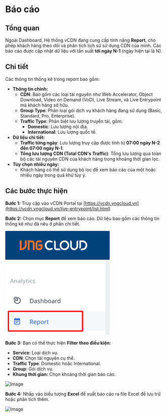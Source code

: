 # Báo cáo

## T**ổng quan**

Ngoài Dashboard, Hệ thống vCDN đang cung cấp tính năng **Report**, cho phép khách hàng theo dõi và phân tích lịch sử sử dụng CDN của mình. Các báo cáo được cập nhật dữ liệu với tần suất **tới ngày N-1** (ngày hiện tại là N).

## Chi tiết

Các thông tin thống kê trong report bao gồm:

* **Thông tin chính:**
  * **CDN**: Bao gồm các loại tài nguyên như Web Accelerator, Object Download, Video on Demand (VoD), Live Stream, và Live Entrypoint mà khách hàng sở hữu.
  * **Group Type**: Phân loại gói dịch vụ khách hàng đang sử dụng (Basic, Standard, Pro, Enterprise).
  * **Traffic Type**: Phân biệt lưu lượng truyền tải, gồm:
    * **Domestic**: Lưu lượng nội địa.
    * **International**: Lưu lượng quốc tế.
* **Dữ liệu chi tiết:**
  * **Traffic từng ngày**: Lưu lượng truy cập được tính từ **07:00 ngày N-2 đến 07:00 ngày N-1**.
  * **Tổng lưu lượng CDN (Total CDN's Traffic)**: Tổng lưu lượng qua toàn bộ các tài nguyên CDN của khách hàng trong khoảng thời gian lọc.
* **Tùy chọn nhiều ngày:**
  * Khách hàng có thể sử dụng bộ lọc để xem báo cáo của một hoặc nhiều ngày trong quá khứ tùy ý.

## **Các bước thực hiện**

**Bước 1:** Truy cập vào vCDN Portal tại [https://vcdn.vngcloud.vn](https://vcdn.vngcloud.vn/live-entrypoint/list.html)

**Bước 2:** Chọn mục **Report** để xem báo cáo. Dữ liệu bao gồm các thông tin thống kê như đã nêu ở phần chi tiết.

![Image](https://github.com/vngcloud/docs/blob/main/Vietnamese/.gitbook/assets/image%20(857).png?raw=true)

**Bước 3:** Bạn có thể thực hiện **Filter theo điều kiện:**

* **Service**: Loại dịch vụ.
* **CDN**: Chọn tài nguyên cụ thể.
* **Traffic Type**: Domestic hoặc International.
* **Group**: Gói dịch vụ.
* **Khung thời gian:** Chọn khoảng thời gian báo cáo.

![Image](https://github.com/vngcloud/docs/blob/main/Vietnamese/.gitbook/assets/image%20(283).png?raw=true)

**Bước 4:** Nhấp vào biểu tượng **Excel** để xuất báo cáo ra file Excel để lưu trữ hoặc phân tích thêm.

![Image](https://github.com/vngcloud/docs/blob/main/Vietnamese/.gitbook/assets/image%20(284).png?raw=true)
